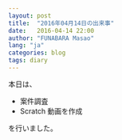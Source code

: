 ```yaml
---
layout: post
title:  "2016年04月14日の出来事"
date:   2016-04-14 22:00
author: "FUNABARA Masao"
lang: "ja"
categories: blog
tags: diary
---
```


本日は、

* 案件調査
* Scratch 動画を作成

を行いました。
